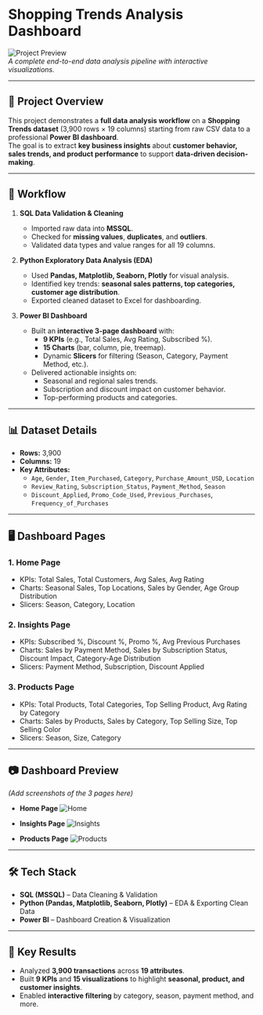 # Shopping Trends Analysis Dashboard

![Project Preview](images/project-banner.png)  
*A complete end-to-end data analysis pipeline with interactive visualizations.*

---

## 📌 Project Overview

This project demonstrates a **full data analysis workflow** on a **Shopping Trends dataset** (3,900 rows × 19 columns) starting from raw CSV data to a professional **Power BI dashboard**.  
The goal is to extract **key business insights** about **customer behavior, sales trends, and product performance** to support **data-driven decision-making**.

---

## 🔄 Workflow

1. **SQL Data Validation & Cleaning**
   - Imported raw data into **MSSQL**.
   - Checked for **missing values**, **duplicates**, and **outliers**.
   - Validated data types and value ranges for all 19 columns.

2. **Python Exploratory Data Analysis (EDA)**
   - Used **Pandas, Matplotlib, Seaborn, Plotly** for visual analysis.
   - Identified key trends: **seasonal sales patterns, top categories, customer age distribution**.
   - Exported cleaned dataset to Excel for dashboarding.

3. **Power BI Dashboard**
   - Built an **interactive 3-page dashboard** with:
     - **9 KPIs** (e.g., Total Sales, Avg Rating, Subscribed %).
     - **15 Charts** (bar, column, pie, treemap).
     - Dynamic **Slicers** for filtering (Season, Category, Payment Method, etc.).
   - Delivered actionable insights on:
     - Seasonal and regional sales trends.
     - Subscription and discount impact on customer behavior.
     - Top-performing products and categories.

---

## 📊 Dataset Details

- **Rows:** 3,900  
- **Columns:** 19  
- **Key Attributes:**
  - `Age`, `Gender`, `Item_Purchased`, `Category`, `Purchase_Amount_USD`, `Location`
  - `Review_Rating`, `Subscription_Status`, `Payment_Method`, `Season`
  - `Discount_Applied`, `Promo_Code_Used`, `Previous_Purchases`, `Frequency_of_Purchases`

---

## 🖥️ Dashboard Pages

### 1. **Home Page**
- KPIs: Total Sales, Total Customers, Avg Sales, Avg Rating  
- Charts: Seasonal Sales, Top Locations, Sales by Gender, Age Group Distribution  
- Slicers: Season, Category, Location  

### 2. **Insights Page**
- KPIs: Subscribed %, Discount %, Promo %, Avg Previous Purchases  
- Charts: Sales by Payment Method, Sales by Subscription Status, Discount Impact, Category-Age Distribution  
- Slicers: Payment Method, Subscription, Discount Applied  

### 3. **Products Page**
- KPIs: Total Products, Total Categories, Top Selling Product, Avg Rating by Category  
- Charts: Sales by Products, Sales by Category, Top Selling Size, Top Selling Color  
- Slicers: Season, Size, Category  

---

## 📷 Dashboard Preview

*(Add screenshots of the 3 pages here)*

- **Home Page**
![Home](images/home.png)

- **Insights Page**
![Insights](images/insights.png)

- **Products Page**
![Products](images/products.png)

---

## 🛠️ Tech Stack

- **SQL (MSSQL)** – Data Cleaning & Validation  
- **Python (Pandas, Matplotlib, Seaborn, Plotly)** – EDA & Exporting Clean Data  
- **Power BI** – Dashboard Creation & Visualization  

---

## 🚀 Key Results

- Analyzed **3,900 transactions** across **19 attributes**.  
- Built **9 KPIs** and **15 visualizations** to highlight **seasonal, product, and customer insights**.  
- Enabled **interactive filtering** by category, season, payment method, and more.